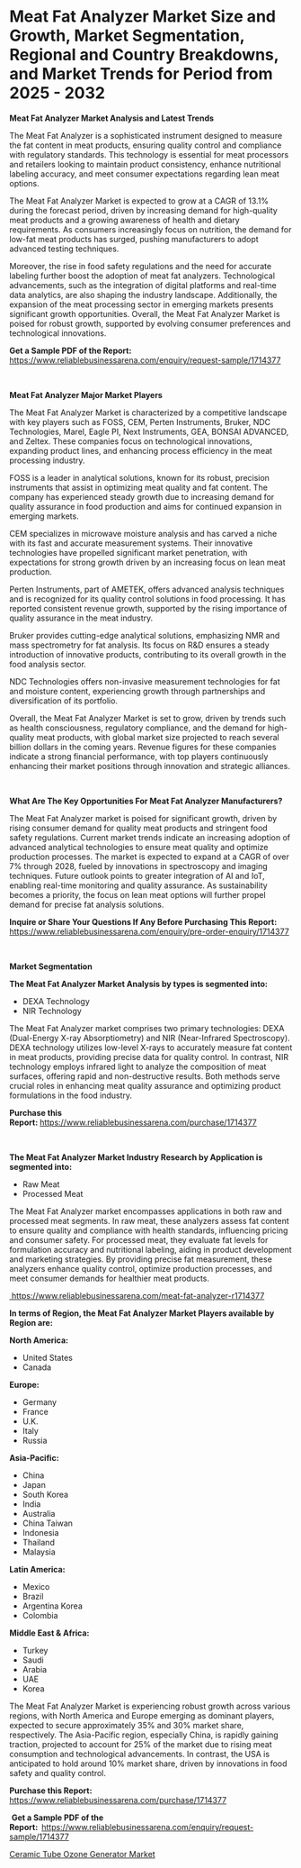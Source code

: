 <p><h1>Meat Fat Analyzer Market Size and Growth, Market Segmentation, Regional and Country Breakdowns, and Market Trends for Period from 2025 -  2032</h1></p><p><strong>Meat Fat Analyzer Market Analysis and Latest Trends</strong></p>
<p><p>The Meat Fat Analyzer is a sophisticated instrument designed to measure the fat content in meat products, ensuring quality control and compliance with regulatory standards. This technology is essential for meat processors and retailers looking to maintain product consistency, enhance nutritional labeling accuracy, and meet consumer expectations regarding lean meat options. </p><p>The Meat Fat Analyzer Market is expected to grow at a CAGR of 13.1% during the forecast period, driven by increasing demand for high-quality meat products and a growing awareness of health and dietary requirements. As consumers increasingly focus on nutrition, the demand for low-fat meat products has surged, pushing manufacturers to adopt advanced testing techniques. </p><p>Moreover, the rise in food safety regulations and the need for accurate labeling further boost the adoption of meat fat analyzers. Technological advancements, such as the integration of digital platforms and real-time data analytics, are also shaping the industry landscape. Additionally, the expansion of the meat processing sector in emerging markets presents significant growth opportunities. Overall, the Meat Fat Analyzer Market is poised for robust growth, supported by evolving consumer preferences and technological innovations.</p></p>
<p><strong>Get a Sample PDF of the Report:&nbsp;</strong> <a href="https://www.reliablebusinessarena.com/enquiry/request-sample/1714377?utm_campaign=2349&utm_medium=2&utm_source=Github&utm_content=ia&utm_term=16022025&utm_id=meat-fat-analyzer">https://www.reliablebusinessarena.com/enquiry/request-sample/1714377</a></p>
<p>&nbsp;</p>
<p><strong>Meat Fat Analyzer Major Market Players</strong></p>
<p><p>The Meat Fat Analyzer Market is characterized by a competitive landscape with key players such as FOSS, CEM, Perten Instruments, Bruker, NDC Technologies, Marel, Eagle PI, Next Instruments, GEA, BONSAI ADVANCED, and Zeltex. These companies focus on technological innovations, expanding product lines, and enhancing process efficiency in the meat processing industry.</p><p>FOSS is a leader in analytical solutions, known for its robust, precision instruments that assist in optimizing meat quality and fat content. The company has experienced steady growth due to increasing demand for quality assurance in food production and aims for continued expansion in emerging markets.</p><p>CEM specializes in microwave moisture analysis and has carved a niche with its fast and accurate measurement systems. Their innovative technologies have propelled significant market penetration, with expectations for strong growth driven by an increasing focus on lean meat production.</p><p>Perten Instruments, part of AMETEK, offers advanced analysis techniques and is recognized for its quality control solutions in food processing. It has reported consistent revenue growth, supported by the rising importance of quality assurance in the meat industry.</p><p>Bruker provides cutting-edge analytical solutions, emphasizing NMR and mass spectrometry for fat analysis. Its focus on R&D ensures a steady introduction of innovative products, contributing to its overall growth in the food analysis sector.</p><p>NDC Technologies offers non-invasive measurement technologies for fat and moisture content, experiencing growth through partnerships and diversification of its portfolio.</p><p>Overall, the Meat Fat Analyzer Market is set to grow, driven by trends such as health consciousness, regulatory compliance, and the demand for high-quality meat products, with global market size projected to reach several billion dollars in the coming years. Revenue figures for these companies indicate a strong financial performance, with top players continuously enhancing their market positions through innovation and strategic alliances.</p></p>
<p>&nbsp;</p>
<p><strong>What Are The Key Opportunities For Meat Fat Analyzer Manufacturers?</strong></p>
<p><p>The Meat Fat Analyzer market is poised for significant growth, driven by rising consumer demand for quality meat products and stringent food safety regulations. Current market trends indicate an increasing adoption of advanced analytical technologies to ensure meat quality and optimize production processes. The market is expected to expand at a CAGR of over 7% through 2028, fueled by innovations in spectroscopy and imaging techniques. Future outlook points to greater integration of AI and IoT, enabling real-time monitoring and quality assurance. As sustainability becomes a priority, the focus on lean meat options will further propel demand for precise fat analysis solutions.</p></p>
<p><strong>Inquire or Share Your Questions If Any Before Purchasing This Report:</strong> <a href="https://www.reliablebusinessarena.com/enquiry/pre-order-enquiry/1714377?utm_campaign=2349&utm_medium=2&utm_source=Github&utm_content=ia&utm_term=16022025&utm_id=meat-fat-analyzer">https://www.reliablebusinessarena.com/enquiry/pre-order-enquiry/1714377</a></p>
<p>&nbsp;</p>
<p><strong>Market Segmentation</strong></p>
<p><strong>The Meat Fat Analyzer Market Analysis by types is segmented into:</strong></p>
<p><ul><li>DEXA Technology</li><li>NIR Technology</li></ul></p>
<p><p>The Meat Fat Analyzer market comprises two primary technologies: DEXA (Dual-Energy X-ray Absorptiometry) and NIR (Near-Infrared Spectroscopy). DEXA technology utilizes low-level X-rays to accurately measure fat content in meat products, providing precise data for quality control. In contrast, NIR technology employs infrared light to analyze the composition of meat surfaces, offering rapid and non-destructive results. Both methods serve crucial roles in enhancing meat quality assurance and optimizing product formulations in the food industry.</p></p>
<p><strong>Purchase this Report:&nbsp;</strong><a href="https://www.reliablebusinessarena.com/purchase/1714377?utm_campaign=2349&utm_medium=2&utm_source=Github&utm_content=ia&utm_term=16022025&utm_id=meat-fat-analyzer">https://www.reliablebusinessarena.com/purchase/1714377</a></p>
<p>&nbsp;</p>
<p><strong>The Meat Fat Analyzer Market Industry Research by Application is segmented into:</strong></p>
<p><ul><li>Raw Meat</li><li>Processed Meat</li></ul></p>
<p><p>The Meat Fat Analyzer market encompasses applications in both raw and processed meat segments. In raw meat, these analyzers assess fat content to ensure quality and compliance with health standards, influencing pricing and consumer safety. For processed meat, they evaluate fat levels for formulation accuracy and nutritional labeling, aiding in product development and marketing strategies. By providing precise fat measurement, these analyzers enhance quality control, optimize production processes, and meet consumer demands for healthier meat products.</p></p>
<p><a href="https://www.reliablebusinessarena.com/meat-fat-analyzer-r1714377?utm_campaign=2349&utm_medium=2&utm_source=Github&utm_content=ia&utm_term=16022025&utm_id=meat-fat-analyzer">&nbsp;https://www.reliablebusinessarena.com/meat-fat-analyzer-r1714377</a></p>
<p><strong>In terms of Region, the Meat Fat Analyzer Market Players available by Region are:</strong></p>
<p>
    <p> <strong> North America: </strong>
        <ul>
            <li>United States</li>
            <li>Canada</li>
        </ul>
        </p> 
    <p> <strong> Europe: </strong>
        <ul>
            <li>Germany</li>
            <li>France</li>
            <li>U.K.</li>
            <li>Italy</li>
            <li>Russia</li>
        </ul>
        </p> 
    <p> <strong> Asia-Pacific: </strong>
        <ul>
            <li>China</li>
            <li>Japan</li>
            <li>South Korea</li>
            <li>India</li>
            <li>Australia</li>
            <li>China Taiwan</li>
            <li>Indonesia</li>
            <li>Thailand</li>
            <li>Malaysia</li>
        </ul>
        </p> 
    <p> <strong> Latin America: </strong>
        <ul>
            <li>Mexico</li>
            <li>Brazil</li>
            <li>Argentina Korea</li>
            <li>Colombia</li>
        </ul>
        </p> 
    <p> <strong> Middle East & Africa: </strong>
        <ul>
            <li>Turkey</li>
            <li>Saudi</li>
            <li>Arabia</li>
            <li>UAE</li>
            <li>Korea</li>
        </ul>
    </p>
    </p>
<p><p>The Meat Fat Analyzer Market is experiencing robust growth across various regions, with North America and Europe emerging as dominant players, expected to secure approximately 35% and 30% market share, respectively. The Asia-Pacific region, especially China, is rapidly gaining traction, projected to account for 25% of the market due to rising meat consumption and technological advancements. In contrast, the USA is anticipated to hold around 10% market share, driven by innovations in food safety and quality control.</p></p>
<p><strong>Purchase this Report: </strong><a href="https://www.reliablebusinessarena.com/purchase/1714377?utm_campaign=2349&utm_medium=2&utm_source=Github&utm_content=ia&utm_term=16022025&utm_id=meat-fat-analyzer">https://www.reliablebusinessarena.com/purchase/1714377</a></p>
<p>&nbsp;<strong>Get a Sample PDF of the Report:&nbsp;&nbsp;</strong><a href="https://www.reliablebusinessarena.com/enquiry/request-sample/1714377?utm_campaign=2349&utm_medium=2&utm_source=Github&utm_content=ia&utm_term=16022025&utm_id=meat-fat-analyzer">https://www.reliablebusinessarena.com/enquiry/request-sample/1714377</a></p>
<p><strong></strong></p>
<p><p><a href="https://github.com/nafidurii/Market-Research-Report-List-1/blob/main/ceramic-tube-ozone-generator-market.md?utm_campaign=2349&utm_medium=2&utm_source=Github&utm_content=ia&utm_term=16022025&utm_id=meat-fat-analyzer">Ceramic Tube Ozone Generator Market</a></p></p>